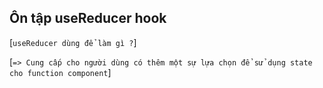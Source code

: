 ## Ôn tập useReducer hook

[`useReducer dùng để làm gì ?`]

[`=> Cung cấp cho người dùng có thêm một sự lựa chọn để sử dụng state cho function component`]
